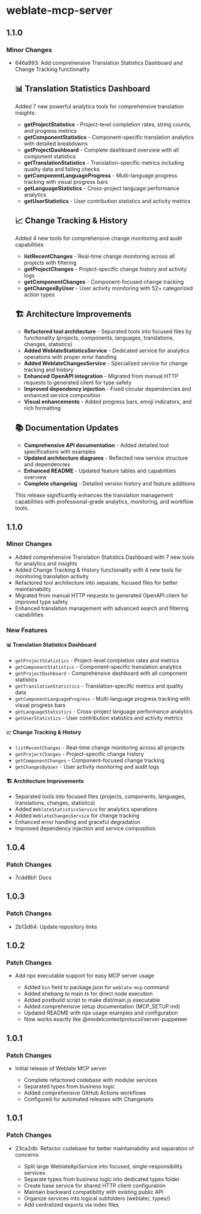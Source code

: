 # weblate-mcp-server

## 1.1.0

### Minor Changes

- 646a993: Add comprehensive Translation Statistics Dashboard and Change Tracking functionality

  ## 📊 Translation Statistics Dashboard

  Added 7 new powerful analytics tools for comprehensive translation insights:

  - **getProjectStatistics** - Project-level completion rates, string counts, and progress metrics
  - **getComponentStatistics** - Component-specific translation analytics with detailed breakdowns
  - **getProjectDashboard** - Complete dashboard overview with all component statistics
  - **getTranslationStatistics** - Translation-specific metrics including quality data and failing checks
  - **getComponentLanguageProgress** - Multi-language progress tracking with visual progress bars
  - **getLanguageStatistics** - Cross-project language performance analytics
  - **getUserStatistics** - User contribution statistics and activity metrics

  ## 📈 Change Tracking & History

  Added 4 new tools for comprehensive change monitoring and audit capabilities:

  - **listRecentChanges** - Real-time change monitoring across all projects with filtering
  - **getProjectChanges** - Project-specific change history and activity logs
  - **getComponentChanges** - Component-focused change tracking
  - **getChangesByUser** - User activity monitoring with 52+ categorized action types

  ## 🏗️ Architecture Improvements

  - **Refactored tool architecture** - Separated tools into focused files by functionality (projects, components, languages, translations, changes, statistics)
  - **Added WeblateStatisticsService** - Dedicated service for analytics operations with proper error handling
  - **Added WeblateChangesService** - Specialized service for change tracking and history
  - **Enhanced OpenAPI integration** - Migrated from manual HTTP requests to generated client for type safety
  - **Improved dependency injection** - Fixed circular dependencies and enhanced service composition
  - **Visual enhancements** - Added progress bars, emoji indicators, and rich formatting

  ## 📚 Documentation Updates

  - **Comprehensive API documentation** - Added detailed tool specifications with examples
  - **Updated architecture diagrams** - Reflected new service structure and dependencies
  - **Enhanced README** - Updated feature tables and capabilities overview
  - **Complete changelog** - Detailed version history and feature additions

  This release significantly enhances the translation management capabilities with professional-grade analytics, monitoring, and workflow tools.

## 1.1.0

### Minor Changes

- Added comprehensive Translation Statistics Dashboard with 7 new tools for analytics and insights
- Added Change Tracking & History functionality with 4 new tools for monitoring translation activity
- Refactored tool architecture into separate, focused files for better maintainability
- Migrated from manual HTTP requests to generated OpenAPI client for improved type safety
- Enhanced translation management with advanced search and filtering capabilities

### New Features

#### 📊 Translation Statistics Dashboard

- `getProjectStatistics` - Project-level completion rates and metrics
- `getComponentStatistics` - Component-specific translation analytics
- `getProjectDashboard` - Comprehensive dashboard with all component statistics
- `getTranslationStatistics` - Translation-specific metrics and quality data
- `getComponentLanguageProgress` - Multi-language progress tracking with visual progress bars
- `getLanguageStatistics` - Cross-project language performance analytics
- `getUserStatistics` - User contribution statistics and activity metrics

#### 📈 Change Tracking & History

- `listRecentChanges` - Real-time change monitoring across all projects
- `getProjectChanges` - Project-specific change history
- `getComponentChanges` - Component-focused change tracking
- `getChangesByUser` - User activity monitoring and audit logs

#### 🏗️ Architecture Improvements

- Separated tools into focused files (projects, components, languages, translations, changes, statistics)
- Added `WeblateStatisticsService` for analytics operations
- Added `WeblateChangesService` for change tracking
- Enhanced error handling and graceful degradation
- Improved dependency injection and service composition

## 1.0.4

### Patch Changes

- 7cdd8bf: Docs

## 1.0.3

### Patch Changes

- 2b13d64: Update repository links

## 1.0.2

### Patch Changes

- Add npx executable support for easy MCP server usage

  - Added `bin` field to package.json for `weblate-mcp` command
  - Added shebang to main.ts for direct node execution
  - Added postbuild script to make dist/main.js executable
  - Added comprehensive setup documentation (MCP_SETUP.md)
  - Updated README with npx usage examples and configuration
  - Now works exactly like @modelcontextprotocol/server-puppeteer

## 1.0.1

### Patch Changes

- Initial release of Weblate MCP server

  - Complete refactored codebase with modular services
  - Separated types from business logic
  - Added comprehensive GitHub Actions workflows
  - Configured for automated releases with Changesets

## 1.0.1

### Patch Changes

- 23ca2db: Refactor codebase for better maintainability and separation of concerns

  - Split large WeblateApiService into focused, single-responsibility services
  - Separate types from business logic into dedicated types folder
  - Create base service for shared HTTP client configuration
  - Maintain backward compatibility with existing public API
  - Organize services into logical subfolders (weblate/, types/)
  - Add centralized exports via index files
